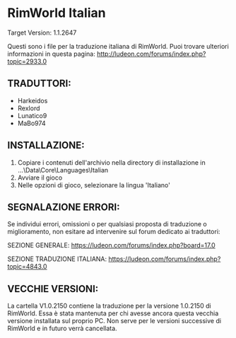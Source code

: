 RimWorld Italian
================
Target Version: 1.1.2647

Questi sono i file per la traduzione italiana di RimWorld.
Puoi trovare ulteriori informazioni in questa pagina: http://ludeon.com/forums/index.php?topic=2933.0

TRADUTTORI:
------------------
- Harkeidos
- Rexlord
- Lunatico9
- MaBo974

INSTALLAZIONE:
------------------
1) Copiare i contenuti dell'archivio nella directory di installazione in ...\Data\Core\Languages\Italian
2) Avviare il gioco
3) Nelle opzioni di gioco, selezionare la lingua 'Italiano'

SEGNALAZIONE ERRORI:
------------------------------
Se individui errori, omissioni o per qualsiasi proposta di traduzione o miglioramento, non esitare ad intervenire sul forum dedicato ai traduttori:

SEZIONE GENERALE: https://ludeon.com/forums/index.php?board=17.0

SEZIONE TRADUZIONE ITALIANA: https://ludeon.com/forums/index.php?topic=4843.0

VECCHIE VERSIONI:
-----------------
La cartella V1.0.2150 contiene la traduzione per la versione 1.0.2150 di RimWorld. Essa è stata mantenuta per chi avesse ancora questa vecchia versione installata sul proprio PC. Non serve per le versioni successive di RimWorld e in futuro verrà cancellata.
